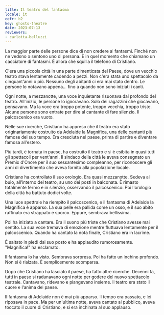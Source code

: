 ```yaml
---
title: Il teatro del fantasma
locale: it
cefr: b2
key: ghosts-theatre
date: 2023-07-13
reviewers:
- carlotta-belluzzi
---
```


La maggior parte delle persone dice di non credere ai fantasmi. Finché non ne vedono o sentono uno di persona. È in quel momento che chiamano un cacciatore di fantasmi. È allora che squilla il telefono di Cristiano.

C'era una piccola città in una parte dimenticata del Paese, dove un vecchio teatro stava lentamente cadendo a pezzi. Non c'era stata uno spettacolo da cinquant'anni o più. Nessuno degli abitanti ci era mai stato dentro. Le persone lo notavano appena... fino a quando non sono iniziati i canti.

Ogni notte, a mezzanotte, una voce inquietante risuonava dal profondo del teatro. All'inizio, le persone lo ignoravano. Solo dei ragazzini che giocavano, pensavano. Ma la voce era troppo potente, troppo vecchia, troppo triste. Alcune persone sono entrate per dire al cantante di fare silenzio. Il palcoscenico era vuoto.

Nelle sue ricerche, Cristiano ha appreso che il teatro era stato originariamente costruito da Adelaide la Magnifica, una delle cantanti più famose del suo tempo. Era cresciuta nel paese, prima di partire e diventare famosa all'estero.

Più tardi, è tornata in paese, ha costruito il teatro e si è esibita in quasi tutti gli spettacoli per vent'anni. Il sindaco della città le aveva consegnato un Premio d'Onore per il suo sessantesimo compleanno, per riconoscere gli anni di divertimento che aveva fornito alla popolazione locale.

Cristiano ha controllato il suo orologio. Era quasi mezzanotte. Sedeva al buio, all'interno del teatro, su uno dei posti in balconata. È rimasto totalmente fermo e in silenzio, osservando il palcoscenico. Poi l'orologio della città ha battuto dodici volte.

Una luce spettrale ha riempito il palcoscenico, e il fantasma di Adelaide la Magnifica è apparso. La sua pelle era pallida come un osso, e il suo abito raffinato era strappato e sporco. Eppure, sembrava bellissima.

Poi ha iniziato a cantare. Era il suono più triste che Cristiano avesse mai sentito. La sua voce tremava di emozione mentre fluttuava lentamente per il palcoscenico. Quando ha cantato la nota finale, Cristiano era in lacrime.

È saltato in piedi dal suo posto e ha applaudito rumorosamente. "Magnifica!" ha esclamato.

Il fantasma lo ha visto. Sembrava sorpresa. Poi ha fatto un inchino profondo. Non si è rialzata. È semplicemente scomparsa.

Dopo che Cristiano ha lasciato il paese, ha fatto altre ricerche. Decenni fa, tutti in paese si radunavano ogni notte per godere del nuovo spettacolo teatrale. Cantavano, ridevano e piangevano insieme. Il teatro era stato il cuore e l'anima del paese.

Il fantasma di Adelaide non è mai più apparso. Il tempo era passato, e lei riposava in pace. Ma per un'ultima notte, aveva cantato al pubblico, aveva toccato il cuore di Cristiano, e si era inchinata al suo applauso.